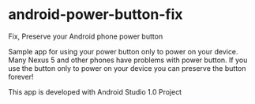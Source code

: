 android-power-button-fix
========================

Fix, Preserve your Android phone power button

Sample app for using your power button only to power on your device.
Many Nexus 5 and other phones have problems with power button.
If you use the button only to power on your device you can preserve the button forever!

This app is developed with  Android Studio 1.0 Project
